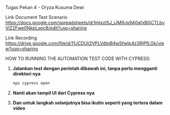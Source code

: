Tugas Pekan 4 - Oryza Kusuma Dewi


Link Document Test Scenario 
https://docs.google.com/spreadsheets/d/1mlxzlSJ_iJM9Js9A0afxBGCTLbvVlZ2Fwe0NkpLspc8/edit?usp=sharing

Link Recording 
https://drive.google.com/file/d/11JCDUt2VPLVdtpB4w5fwIp4z3RjPfLGk/view?usp=sharing

HOW TO RUNNING THE AUTOMATION TEST CODE WITH CYPRESS:
   
1. **Jalankan test dengan perintah dibawah ini, tanpa perlu mengganti direktori nya**
   
   ```bash
   npx cypress open

2. **Nanti akan tampil UI dari Cypress nya**
3. **Dan untuk langkah selanjutnya bisa ikutin seperti yang tertera dalam video**
